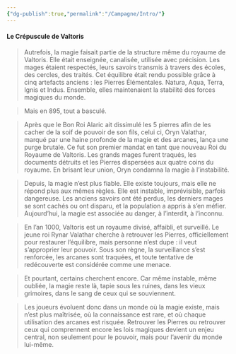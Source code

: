 ```yaml
---
{"dg-publish":true,"permalink":"/Campagne/Intro/"}
---
```



#### Le Crépuscule de Valtoris


> Autrefois, la magie faisait partie de la structure même du royaume de Valtoris. Elle était enseignée, canalisée, utilisée avec précision. Les mages étaient respectés, leurs savoirs transmis à travers des écoles, des cercles, des traités. Cet équilibre était rendu possible grâce à cinq artefacts anciens : les Pierres Élémentales. Natura, Aqua, Terra, Ignis et Indus. Ensemble, elles maintenaient la stabilité des forces magiques du monde.

> Mais en 895, tout a basculé.

> Après que le Bon Roi Alaric ait dissimulé les 5 pierres afin de les cacher de la soif de pouvoir de son fils, celui ci, Oryn Valathar, marqué par une haine profonde de la magie et des arcanes, lança une purge brutale. Ce fut son premier mandat en tant que nouveau Roi du Royaume de Valtoris. Les grands mages furent traqués, les documents détruits et les Pierres dispersées aux quatre coins du royaume. En brisant leur union, Oryn condamna la magie à l’instabilité.

> Depuis, la magie n’est plus fiable. Elle existe toujours, mais elle ne répond plus aux mêmes règles. Elle est instable, imprévisible, parfois dangereuse. Les anciens savoirs ont été perdus, les derniers mages se sont cachés ou ont disparu, et la population a appris à s’en méfier. Aujourd’hui, la magie est associée au danger, à l’interdit, à l’inconnu.

> En l’an 1000, Valtoris est un royaume divisé, affaibli, et surveillé. Le jeune roi Rynar Valathar cherche à retrouver les Pierres, officiellement pour restaurer l’équilibre, mais personne n’est dupe : il veut s’approprier leur pouvoir. Sous son règne, la surveillance s’est renforcée, les arcanes sont traquées, et toute tentative de redécouverte est considérée comme une menace.

> Et pourtant, certains cherchent encore. Car même instable, même oubliée, la magie reste là, tapie sous les ruines, dans les vieux grimoires, dans le sang de ceux qui se souviennent.

> Les joueurs évoluent donc dans un monde où la magie existe, mais n’est plus maîtrisée, où la connaissance est rare, et où chaque utilisation des arcanes est risquée. Retrouver les Pierres ou retrouver ceux qui comprennent encore les lois magiques devient un enjeu central, non seulement pour le pouvoir, mais pour l’avenir du monde lui-même.

